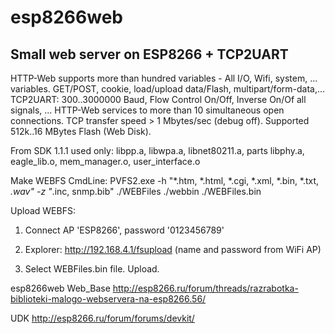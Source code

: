 # esp8266web
Small web server on ESP8266 + TCP2UART 
---

HTTP-Web supports more than hundred variables -
All I/О, Wifi, system, ... variables.
GET/POST, cookie, load/upload data/Flash, multipart/form-data,...
TCP2UART: 300..3000000 Baud, Flow Control On/Off, Inverse On/Of all signals, ...
HTTP-Web services to more than 10 simultaneous open connections.
TCP transfer speed > 1 Mbytes/sec (debug off).
Supported 512k..16 MBytes Flash (Web Disk).

From SDK 1.1.1 used only: 
libpp.a, libwpa.a, libnet80211.a, parts libphy.a, eagle_lib.o, mem_manager.o, user_interface.o

Make WEBFS CmdLine:
PVFS2.exe -h "*.htm, *.html, *.cgi, *.xml, *.bin, *.txt, *.wav" -z "*.inc, snmp.bib" ./WEBFiles ./webbin ./WEBFiles.bin

Upload WEBFS:

1) Connect AP 'ESP8266', password '0123456789'

2) Explorer: http://192.168.4.1/fsupload (name and password from WiFi AP)

3) Select WEBFiles.bin file. Upload.


esp8266web Web_Base
http://esp8266.ru/forum/threads/razrabotka-biblioteki-malogo-webservera-na-esp8266.56/

UDK
http://esp8266.ru/forum/forums/devkit/